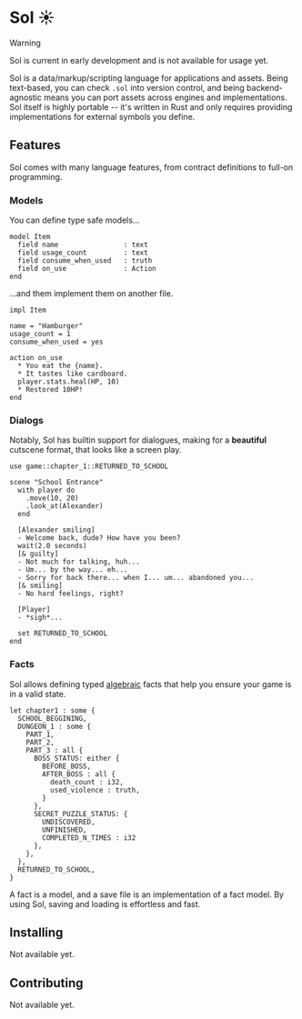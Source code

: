 # Sol ☀️

> [!WARNING]
> Sol is current in early development and is not available for usage yet.

Sol is a data/markup/scripting language for applications and assets. Being text-based, you can check `.sol` into version control, and being backend-agnostic means you can port assets across engines and implementations.
Sol itself is highly portable -- it's written in Rust and only requires providing implementations for external symbols you define.

## Features

Sol comes with many language features, from contract definitions to full-on programming.

### Models

You can define type safe models...
```sol
model Item
  field name                : text
  field usage_count         : text
  field consume_when_used   : truth
  field on_use              : Action
end
```
...and them implement them on another file.
```sol
impl Item

name = "Hamburger"
usage_count = 1
consume_when_used = yes

action on_use
  * You eat the {name}.
  * It tastes like cardboard.
  player.stats.heal(HP, 10)
  * Restored 10HP!
end
```

### Dialogs

Notably, Sol has builtin support for dialogues, making for a __beautiful__ cutscene format, that looks like a screen play.

```sol
use game::chapter_1::RETURNED_TO_SCHOOL

scene "School Entrance"
  with player do
    .move(10, 20)
    .look_at(Alexander)
  end

  [Alexander smiling]
  - Welcome back, dude? How have you been?
  wait(2.0 seconds)
  [& guilty]
  - Not much for talking, huh...
  - Um... by the way... eh...
  - Sorry for back there... when I... um... abandoned you...
  [& smiling]
  - No hard feelings, right?

  [Player]
  - *sigh*...

  set RETURNED_TO_SCHOOL
end
```

### Facts

Sol allows defining typed [algebraic](https://en.wikipedia.org/wiki/Algebraic_data_type) facts that help you ensure your game is in a valid state.

```sol
let chapter1 : some {
  SCHOOL_BEGGINING,
  DUNGEON_1 : some {
    PART_1,
    PART_2,
    PART_3 : all {
      BOSS_STATUS: either {
        BEFORE_BOSS,
        AFTER_BOSS : all {
          death_count : i32,
          used_violence : truth,
        }
      },
      SECRET_PUZZLE_STATUS: {
        UNDISCOVERED,
        UNFINISHED,
        COMPLETED_N_TIMES : i32
      },
    },
  },
  RETURNED_TO_SCHOOL,
}
```
A fact is a model, and a save file is an implementation of a fact model. By using Sol, saving and loading is effortless and fast.

## Installing

Not available yet.

## Contributing

Not available yet.
